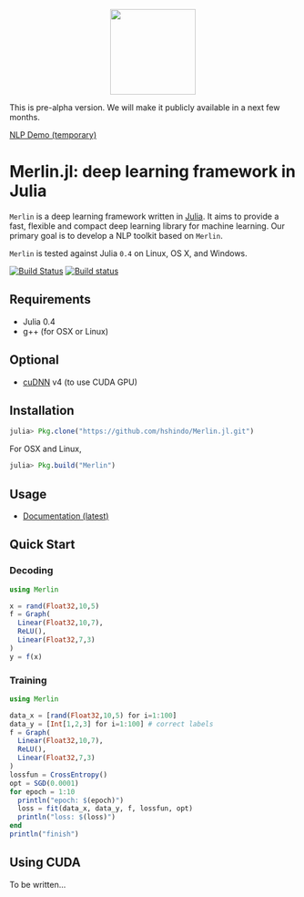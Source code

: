 <p align="center"><img src="https://github.com/hshindo/Merlin.jl/blob/master/Merlin.png" width="150"></p>

This is pre-alpha version. We will make it publicly available in a next few months.

[NLP Demo (temporary)](http://158.199.141.203/)

# Merlin.jl: deep learning framework in Julia

`Merlin` is a deep learning framework written in [Julia](http://julialang.org/).
It aims to provide a fast, flexible and compact deep learning library for machine learning.
Our primary goal is to develop a NLP toolkit based on `Merlin`.

`Merlin` is tested against Julia `0.4` on Linux, OS X, and Windows.

[![Build Status](https://travis-ci.org/hshindo/Merlin.jl.svg?branch=master)](https://travis-ci.org/hshindo/Merlin.jl)
[![Build status](https://ci.appveyor.com/api/projects/status/v2u1kyjy61ph0ihn/branch/master?svg=true)](https://ci.appveyor.com/project/hshindo/merlin-jl/branch/master)

## Requirements
- Julia 0.4
- g++ (for OSX or Linux)

## Optional
- [cuDNN](https://developer.nvidia.com/cudnn) v4 (to use CUDA GPU)

## Installation
```julia
julia> Pkg.clone("https://github.com/hshindo/Merlin.jl.git")
```
For OSX and Linux,
```julia
julia> Pkg.build("Merlin")
```

## Usage
- [Documentation (latest)](http://hshindo.github.io/Merlin.jl/latest/)

## Quick Start
### Decoding
```julia
using Merlin

x = rand(Float32,10,5)
f = Graph(
  Linear(Float32,10,7),
  ReLU(),
  Linear(Float32,7,3)
)
y = f(x)
```

### Training
```julia
using Merlin

data_x = [rand(Float32,10,5) for i=1:100]
data_y = [Int[1,2,3] for i=1:100] # correct labels
f = Graph(
  Linear(Float32,10,7),
  ReLU(),
  Linear(Float32,7,3)
)
lossfun = CrossEntropy()
opt = SGD(0.0001)
for epoch = 1:10
  println("epoch: $(epoch)")
  loss = fit(data_x, data_y, f, lossfun, opt)
  println("loss: $(loss)")
end
println("finish")
```

## Using CUDA
To be written...

